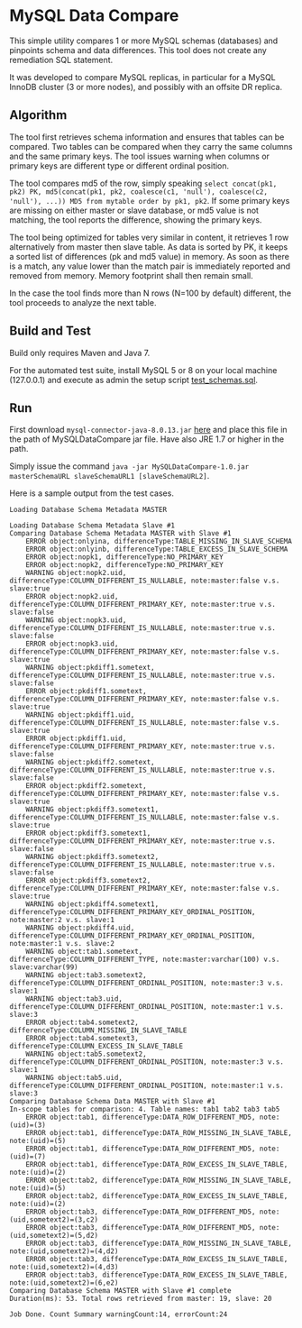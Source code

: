 # MySQL Data Compare

This simple utility compares 1 or more MySQL schemas (databases) and pinpoints schema and data differences. This tool does not create any remediation SQL statement.

It was developed to compare MySQL replicas, in particular for a MySQL InnoDB cluster (3 or more nodes), and possibly with an offsite DR replica.

## Algorithm

The tool first retrieves schema information and ensures that tables can be compared. Two tables can be compared when they carry the same columns and the same primary keys. The tool issues warning when columns or primary keys are different type or different ordinal position.

The tool compares md5 of the row, simply speaking `select concat(pk1, pk2) PK, md5(concat(pk1, pk2, coalesce(c1, 'null'), coalesce(c2, 'null'), ...)) MD5 from mytable order by pk1, pk2`. If some primary keys are missing on either master or slave database, or md5 value is not matching, the tool reports the difference, showing the primary keys.

The tool being optimized for tables very similar in content, it retrieves 1 row alternatively from master then slave table. As data is sorted by PK, it keeps a sorted list of differences (pk and md5 value) in memory. As soon as there is a match, any value lower than the match pair is immediately reported and removed from memory. Memory footprint shall then remain small.

In the case the tool finds more than N rows (N=100 by default) different, the tool proceeds to analyze the next table.

## Build and Test

Build only requires Maven and Java 7.

For the automated test suite, install MySQL 5 or 8 on your local machine (127.0.0.1) and execute as admin the setup script [test_schemas.sql](src/test/resources/test_schemas.sql).

## Run

First download `mysql-connector-java-8.0.13.jar` [here](https://dev.mysql.com/downloads/connector/j/) and place this file in the path of MySQLDataCompare jar file. Have also JRE 1.7 or higher in the path.

Simply issue the command `java -jar MySQLDataCompare-1.0.jar masterSchemaURL slaveSchemaURL1 [slaveSchemaURL2]`.

Here is a sample output from the test cases.

```
Loading Database Schema Metadata MASTER

Loading Database Schema Metadata Slave #1
Comparing Database Schema Metadata MASTER with Slave #1
    ERROR object:onlyina, differenceType:TABLE_MISSING_IN_SLAVE_SCHEMA
    ERROR object:onlyinb, differenceType:TABLE_EXCESS_IN_SLAVE_SCHEMA
    ERROR object:nopk1, differenceType:NO_PRIMARY_KEY
    ERROR object:nopk2, differenceType:NO_PRIMARY_KEY
    WARNING object:nopk2.uid, differenceType:COLUMN_DIFFERENT_IS_NULLABLE, note:master:false v.s. slave:true
    ERROR object:nopk2.uid, differenceType:COLUMN_DIFFERENT_PRIMARY_KEY, note:master:true v.s. slave:false
    WARNING object:nopk3.uid, differenceType:COLUMN_DIFFERENT_IS_NULLABLE, note:master:true v.s. slave:false
    ERROR object:nopk3.uid, differenceType:COLUMN_DIFFERENT_PRIMARY_KEY, note:master:false v.s. slave:true
    WARNING object:pkdiff1.sometext, differenceType:COLUMN_DIFFERENT_IS_NULLABLE, note:master:true v.s. slave:false
    ERROR object:pkdiff1.sometext, differenceType:COLUMN_DIFFERENT_PRIMARY_KEY, note:master:false v.s. slave:true
    WARNING object:pkdiff1.uid, differenceType:COLUMN_DIFFERENT_IS_NULLABLE, note:master:false v.s. slave:true
    ERROR object:pkdiff1.uid, differenceType:COLUMN_DIFFERENT_PRIMARY_KEY, note:master:true v.s. slave:false
    WARNING object:pkdiff2.sometext, differenceType:COLUMN_DIFFERENT_IS_NULLABLE, note:master:true v.s. slave:false
    ERROR object:pkdiff2.sometext, differenceType:COLUMN_DIFFERENT_PRIMARY_KEY, note:master:false v.s. slave:true
    WARNING object:pkdiff3.sometext1, differenceType:COLUMN_DIFFERENT_IS_NULLABLE, note:master:false v.s. slave:true
    ERROR object:pkdiff3.sometext1, differenceType:COLUMN_DIFFERENT_PRIMARY_KEY, note:master:true v.s. slave:false
    WARNING object:pkdiff3.sometext2, differenceType:COLUMN_DIFFERENT_IS_NULLABLE, note:master:true v.s. slave:false
    ERROR object:pkdiff3.sometext2, differenceType:COLUMN_DIFFERENT_PRIMARY_KEY, note:master:false v.s. slave:true
    WARNING object:pkdiff4.sometext1, differenceType:COLUMN_DIFFERENT_PRIMARY_KEY_ORDINAL_POSITION, note:master:2 v.s. slave:1
    WARNING object:pkdiff4.uid, differenceType:COLUMN_DIFFERENT_PRIMARY_KEY_ORDINAL_POSITION, note:master:1 v.s. slave:2
    WARNING object:tab1.sometext, differenceType:COLUMN_DIFFERENT_TYPE, note:master:varchar(100) v.s. slave:varchar(99)
    WARNING object:tab3.sometext2, differenceType:COLUMN_DIFFERENT_ORDINAL_POSITION, note:master:3 v.s. slave:1
    WARNING object:tab3.uid, differenceType:COLUMN_DIFFERENT_ORDINAL_POSITION, note:master:1 v.s. slave:3
    ERROR object:tab4.sometext2, differenceType:COLUMN_MISSING_IN_SLAVE_TABLE
    ERROR object:tab4.sometext3, differenceType:COLUMN_EXCESS_IN_SLAVE_TABLE
    WARNING object:tab5.sometext2, differenceType:COLUMN_DIFFERENT_ORDINAL_POSITION, note:master:3 v.s. slave:1
    WARNING object:tab5.uid, differenceType:COLUMN_DIFFERENT_ORDINAL_POSITION, note:master:1 v.s. slave:3
Comparing Database Schema Data MASTER with Slave #1
In-scope tables for comparison: 4. Table names: tab1 tab2 tab3 tab5 
    ERROR object:tab1, differenceType:DATA_ROW_DIFFERENT_MD5, note:(uid)=(3)
    ERROR object:tab1, differenceType:DATA_ROW_MISSING_IN_SLAVE_TABLE, note:(uid)=(5)
    ERROR object:tab1, differenceType:DATA_ROW_DIFFERENT_MD5, note:(uid)=(7)
    ERROR object:tab1, differenceType:DATA_ROW_EXCESS_IN_SLAVE_TABLE, note:(uid)=(2)
    ERROR object:tab2, differenceType:DATA_ROW_MISSING_IN_SLAVE_TABLE, note:(uid)=(5)
    ERROR object:tab2, differenceType:DATA_ROW_EXCESS_IN_SLAVE_TABLE, note:(uid)=(2)
    ERROR object:tab3, differenceType:DATA_ROW_DIFFERENT_MD5, note:(uid,sometext2)=(3,c2)
    ERROR object:tab3, differenceType:DATA_ROW_DIFFERENT_MD5, note:(uid,sometext2)=(5,d2)
    ERROR object:tab3, differenceType:DATA_ROW_MISSING_IN_SLAVE_TABLE, note:(uid,sometext2)=(4,d2)
    ERROR object:tab3, differenceType:DATA_ROW_EXCESS_IN_SLAVE_TABLE, note:(uid,sometext2)=(4,d3)
    ERROR object:tab3, differenceType:DATA_ROW_EXCESS_IN_SLAVE_TABLE, note:(uid,sometext2)=(6,e2)
Comparing Database Schema MASTER with Slave #1 complete
Duration(ms): 53. Total rows retrieved from master: 19, slave: 20

Job Done. Count Summary warningCount:14, errorCount:24
```